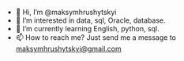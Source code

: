 - 👋 Hi, I’m @maksymhrushytskyi
- 👀 I’m interested in data, sql, Oracle, database.
- 🌱 I’m currently learning English, python, sql.
- 📫 How to reach me? Just send me a message to maksymhrushytskyi@gmail.com

